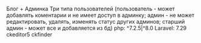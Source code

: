 Блог + Админка
Три типа пользователей (пользователь - может добавлять коментарии и не имеет доступ в админку; админ - не может редактировать, удалять, изменять статус других админов; старший админ - может все и добавляется из бд)
php: ^7.2.5|^8.0
Laravel: 7.29
ckeditor5
ckfinder



